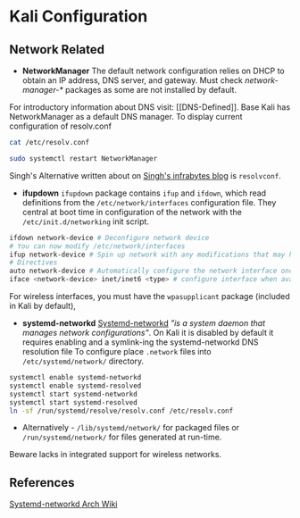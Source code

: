# Kali Configuration

## Network Related

- **NetworkManager**
The default network configuration relies on DHCP to obtain an IP address, DNS server, and gateway. Must check _network-manager-*_ packages as some are not installed by default.


For introductory information about DNS visit: [[DNS-Defined]]. Base Kali has NetworkManager as a default DNS manager. To display current configuration of resolv.conf

```bash
cat /etc/resolv.conf
```

```bash
sudo systemctl restart NetworkManager
```


Singh's Alternative written about on [Singh's infrabytes blog](http://www.infrabytes.com/change-dns-in-kali) is `resolvconf`.

- **ifupdown**
`ifupdown` package contains  `ifup` and `ifdown`, which read definitions from the `/etc/network/interfaces` configuration file. They central at boot time in configuration of the network with the `/etc/init.d/networking` init script.
```bash
ifdown network-device # Deconfigure network device
# You can now modify /etc/network/interfaces
ifup network-device # Spin up network with any modifications that may have been made
# Directives
auto network-device # Automatically configure the network interface once it is available
iface <network-device> inet/inet6 <type> # configure interface when avaliable

``` 
For wireless interfaces, you must have the `wpasupplicant` package (included in Kali by default),

- **systemd-networkd**
[Systemd-networkd](https://wiki.archlinux.org/title/Systemd-networkd) *"is a system daemon that manages network configurations"*.  On Kali it is disabled by default it requires enabling and a symlink-ing the systemd-networkd DNS resolution file
To configure place `.network` files into `/etc/systemd/network/` directory. 

```bash
systemctl enable systemd-networkd
systemctl enable systemd-resolved
systemctl start systemd-networkd
systemctl start systemd-resolved
ln -sf /run/systemd/resolve/resolv.conf /etc/resolv.conf
```
- Alternatively - `/lib/systemd/network/` for packaged files or `/run/systemd/network/` for files generated at run-time. 

Beware lacks in integrated support for wireless networks.




## References
[Systemd-networkd Arch Wiki](https://wiki.archlinux.org/title/Systemd-networkd) 